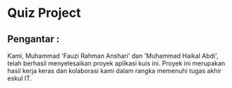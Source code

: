 #  Quiz Project
## Pengantar :
Kami, Muhammad 'Fauzi Rahman Anshari' dan 'Muhammad Haikal Abdi', telah berhasil menyelesaikan proyek aplikasi kuis ini. Proyek ini merupakan hasil kerja keras dan kolaborasi kami dalam rangka memenuhi tugas akhir eskul IT.


